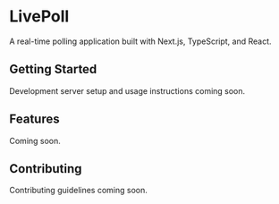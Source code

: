 # LivePoll

A real-time polling application built with Next.js, TypeScript, and React.

## Getting Started

Development server setup and usage instructions coming soon.

## Features

Coming soon.

## Contributing

Contributing guidelines coming soon.